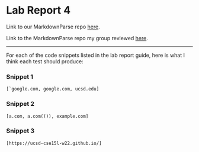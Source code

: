 # Lab Report 4

Link to our MarkdownParse repo [here](https://github.com/ezhou413/markdown-parse).

Link to the MarkdownParse repo my group reviewed [here](https://github.com/sm52/markdown-parse).

--- 

For each of the code snippets listed in the lab report guide, here is what I think each test should produce: 

### Snippet 1

```[`google.com, google.com, ucsd.edu]```

### Snippet 2

```[a.com, a.com(()), example.com]```

### Snippet 3

```[https://ucsd-cse15l-w22.github.io/]```

